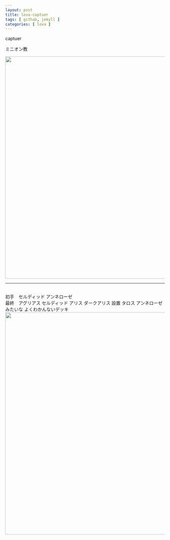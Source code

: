 ```yaml
---
layout: post
title: lova-captuer
tags: [ github, jekyll ]
categories: [ lova ]
---
```


captuer


ミニオン教

<a class="blog_2015_10_13" href="{{ site.baseurl }}images/Tiffarith_setti_.jpg" title="Load of vermilion" alt="github  atom_editor">
<img src="{{ site.baseurl }}images/Tiffarith_setti_.jpg" width="700">
</a>

---

<br>
初手　セルディッド アンネローゼ<br>
最終　アグリアス セルディッド アリス ダークアリス 設置 タロス アンネローゼ<br>
みたいな よくわかんないデッキ

<a class="blog_2015_10_13" href="{{ site.baseurl }}images/ari_dari_serutaro.jpg" title="Load of vermilion" alt="github  atom_editor">
<img src="{{ site.baseurl }}images/ari_dari_serutaro.jpg" width="700">
</a>

